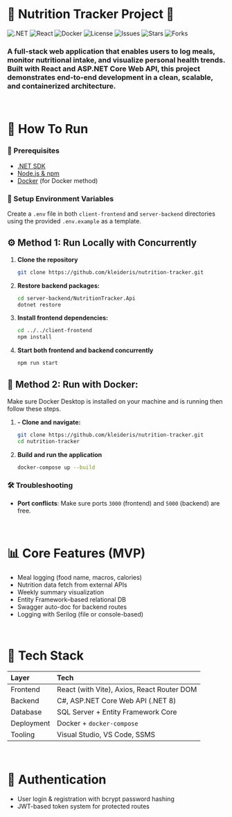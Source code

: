 # 🥗 Nutrition Tracker Project 🥗
![.NET](https://img.shields.io/badge/.NET-8.0-blue)
![React](https://img.shields.io/badge/React-19-blue)
![Docker](https://img.shields.io/badge/Docker-ready-blue)
![License](https://img.shields.io/github/license/kleideris/nutrition-tracker)
![Issues](https://img.shields.io/github/issues/kleideris/nutrition-tracker)
![Stars](https://img.shields.io/github/stars/kleideris/nutrition-tracker?style=social)
![Forks](https://img.shields.io/github/forks/kleideris/nutrition-tracker?style=social)


### A full-stack web application that enables users to log meals, monitor nutritional intake, and visualize personal health trends. Built with React and ASP.NET Core Web API, this project demonstrates end-to-end development in a clean, scalable, and containerized architecture.

<br>

# 🚀 How To Run

### 🧩 Prerequisites
- [.NET SDK](https://dotnet.microsoft.com/download)
- [Node.js & npm](https://nodejs.org/)
- [Docker](https://www.docker.com/products/docker-desktop/) (for Docker method)

### 🔐 Setup Environment Variables

Create a `.env` file in both `client-frontend` and `server-backend` directories using the provided `.env.example` as a template.


## ⚙️ Method 1: Run Locally with Concurrently

1. **Clone the repository**  
   ```bash
   git clone https://github.com/kleideris/nutrition-tracker.git
   ```

2. **Restore backend packages:**  
   ```bash
   cd server-backend/NutritionTracker.Api
   dotnet restore
   ```

3. **Install frontend dependencies:**  
   ```bash
   cd ../../client-frontend
   npm install
   ```

4. **Start both frontend and backend concurrently**
   ```bash
   npm run start
   ```

## 🐳 Method 2: Run with Docker:

Make sure Docker Desktop is installed on your machine and is running then follow these steps.

1. **- Clone and navigate:**  
   ```bash
   git clone https://github.com/kleideris/nutrition-tracker.git
   cd nutrition-tracker
   ```

2. **Build and run the application**  
   ```bash
   docker-compose up --build
   ```

### 🛠 Troubleshooting

- **Port conflicts**: Make sure ports `3000` (frontend) and `5000` (backend) are free.


<br>

# 📊 Core Features (MVP)

- Meal logging (food name, macros, calories)
- Nutrition data fetch from external APIs
- Weekly summary visualization
- Entity Framework–based relational DB
- Swagger auto-doc for backend routes
- Logging with Serilog (file or console-based)  
  
<br>

# 🔧 Tech Stack

| Layer       | Tech                                      |
|:------------|:------------------------------------------|
| Frontend    | React (with Vite), Axios, React Router DOM|
| Backend     | C#, ASP.NET Core Web API (.NET 8)         |
| Database    | SQL Server + Entity Framework Core        |
| Deployment  | Docker + `docker-compose`                 |
| Tooling     | Visual Studio, VS Code, SSMS              |
  
<br>

# 🔐 Authentication

- User login & registration with bcrypt password hashing
- JWT-based token system for protected routes